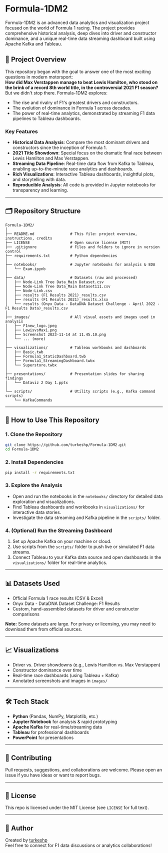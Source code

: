 # Formula-1DM2

Formula-1DM2 is an advanced data analytics and visualization project focused on the world of Formula 1 racing. The project provides comprehensive historical analysis, deep dives into driver and constructor dominance, and a unique real-time data streaming dashboard built using Apache Kafka and Tableau.

## 📖 Project Overview

This repository began with the goal to answer one of the most exciting questions in modern motorsport:  
**How did Max Verstappen manage to beat Lewis Hamilton, who stood on the brink of a record 8th world title, in the controversial 2021 F1 season?**  
But we didn't stop there. Formula-1DM2 explores:

- The rise and rivalry of F1's greatest drivers and constructors.
- The evolution of dominance in Formula 1 across decades.
- The power of real-time analytics, demonstrated by streaming F1 data pipelines to Tableau dashboards.

### Key Features

- **Historical Data Analysis**: Compare the most dominant drivers and constructors since the inception of Formula 1.
- **2021 Title Showdown**: Special focus on the dramatic final race between Lewis Hamilton and Max Verstappen.
- **Streaming Data Pipeline**: Real-time data flow from Kafka to Tableau, enabling up-to-the-minute race analytics and dashboards.
- **Rich Visualizations**: Interactive Tableau dashboards, insightful plots, and storytelling with data.
- **Reproducible Analysis**: All code is provided in Jupyter notebooks for transparency and learning.

---

## 🗂️ Repository Structure

```
Formula-1DM2/
│
├── README.md                # This file: project overview, instructions, credits
├── LICENSE                  # Open source license (MIT)
├── .gitignore               # Files and folders to ignore in version control
├── requirements.txt         # Python dependencies
│
├── notebooks/               # Jupyter notebooks for analysis & EDA
│   └── Exam.ipynb
│
├── data/                    # Datasets (raw and processed)
│   ├── Node-Link Tree Data_Main Dataset.csv
│   ├── Node-Link Tree Data_Main Dataset111.csv
│   ├── Node-Link.csv
│   ├── results (F1 Results 2021)_results.csv
│   ├── results (F1 Results 2021)_results.xlsx
│   └── results (Onyx Data - DataDNA Dataset Challenge - April 2022 - F1 Results Data)_results.csv
│
├── images/                  # All visual assets and images used in analysis
│   ├── F1new_logo.jpeg
│   ├── LewisvsMax1.png
│   ├── Screenshot 2023-11-14 at 11.45.10.png
│   └── ... (more)
│
├── visualizations/          # Tableau workbooks and dashboards
│   ├── Basic.twb
│   ├── Formula1_StaticDashboard.twb
│   ├── Formula1_StreamingDashboard.twbx
│   └── Superstore.twbx
│
├── presentations/           # Presentation slides for sharing findings
│   └── Dataviz 2 Day 1.pptx
│
└── scripts/                 # Utility scripts (e.g., Kafka command scripts)
    └── KafkaCommands
```

---

## 🚀 How to Use This Repository

### 1. Clone the Repository

```bash
git clone https://github.com/turkeshp/Formula-1DM2.git
cd Formula-1DM2
```

### 2. Install Dependencies

```bash
pip install -r requirements.txt
```

### 3. Explore the Analysis

- Open and run the notebooks in the `notebooks/` directory for detailed data exploration and visualizations.
- Find Tableau dashboards and workbooks in `visualizations/` for interactive data stories.
- Investigate the data streaming and Kafka pipeline in the `scripts/` folder.

### 4. (Optional) Run the Streaming Dashboard

1. Set up Apache Kafka on your machine or cloud.
2. Use scripts from the `scripts/` folder to push live or simulated F1 data streams.
3. Connect Tableau to your Kafka data source and open dashboards in the `visualizations/` folder for real-time analytics.

---

## 📊 Datasets Used

- Official Formula 1 race results (CSV & Excel)
- Onyx Data - DataDNA Dataset Challenge: F1 Results
- Custom, hand-assembled datasets for driver and constructor comparisons

**Note:** Some datasets are large. For privacy or licensing, you may need to download them from official sources.

---

## 📈 Visualizations

- Driver vs. Driver showdowns (e.g., Lewis Hamilton vs. Max Verstappen)
- Constructor dominance over time
- Real-time race dashboards (using Tableau + Kafka)
- Annotated screenshots and images in `images/`

---

## 🛠️ Tech Stack

- **Python** (Pandas, NumPy, Matplotlib, etc.)
- **Jupyter Notebook** for analysis & rapid prototyping
- **Apache Kafka** for real-time/streaming data
- **Tableau** for professional dashboards
- **PowerPoint** for presentations

---

## 🤝 Contributing

Pull requests, suggestions, and collaborations are welcome. Please open an issue if you have ideas or want to report bugs.

---

## 📜 License

This repo is licensed under the MIT License (see `LICENSE` for full text).

---

## 👤 Author

Created by [turkeshp](https://github.com/turkeshp)  
Feel free to connect for F1 data discussions or analytics collaborations!
